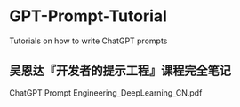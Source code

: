# GPT-Prompt-Tutorial
Tutorials on how to write ChatGPT prompts

## 吴恩达『开发者的提示工程』课程完全笔记
ChatGPT Prompt Engineering_DeepLearning_CN.pdf
